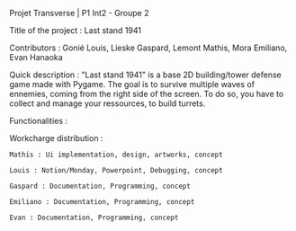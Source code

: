 Projet Transverse | P1 Int2 - Groupe 2

Title of the project : Last stand 1941

Contributors : Gonié Louis, Lieske Gaspard, Lemont Mathis, Mora Emiliano, Evan Hanaoka


Quick description : "Last stand 1941" is a base 2D building/tower defense game made with Pygame. The goal is to survive multiple waves of ennemies, coming from the right side of the screen. To do so, you have to collect and manage your ressources, to build turrets.  

Functionalities : 


Workcharge distribution :

    Mathis : Ui implementation, design, artworks, concept
  
    Louis : Notion/Monday, Powerpoint, Debugging, concept
  
    Gaspard : Documentation, Programming, concept
  
    Emiliano : Documentation, Programming, concept
  
    Evan : Documentation, Programming, concept
  

